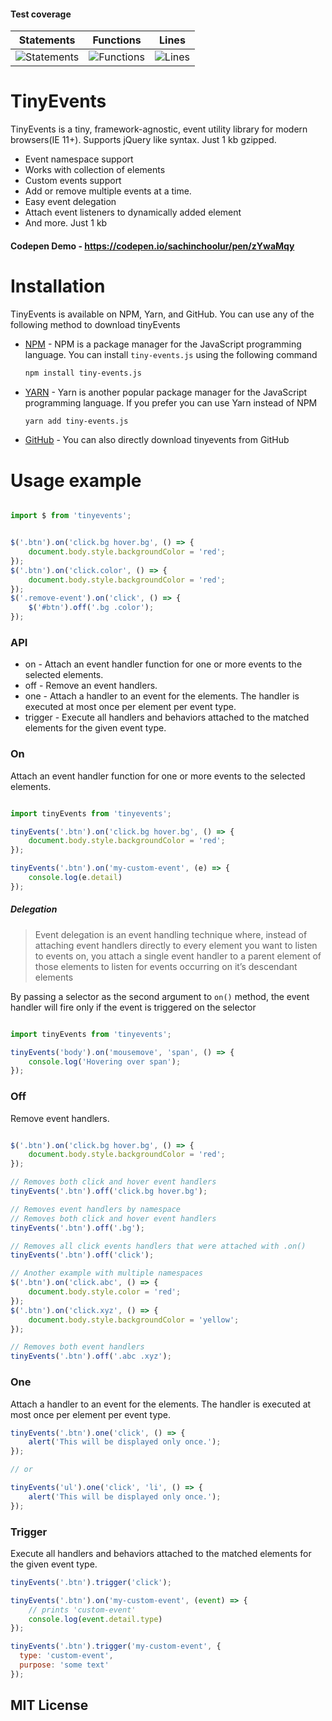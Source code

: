 #### Test coverage

| Statements                                                                      | Functions                                                                   | Lines                                                               |
| ------------------------------------------------------------------------------- | --------------------------------------------------------------------------- | ------------------------------------------------------------------- |
| ![Statements](https://img.shields.io/badge/statements-100%25-brightgreen.svg) | ![Functions](https://img.shields.io/badge/functions-100%25-brightgreen.svg) | ![Lines](https://img.shields.io/badge/lines-100%25-brightgreen.svg) |



# TinyEvents

TinyEvents is a tiny, framework-agnostic, event utility library for modern browsers(IE 11+). Supports jQuery like syntax. Just 1 kb gzipped.

- Event namespace support
- Works with collection of elements
- Custom events support
- Add or remove multiple events at a time.
- Easy event delegation
- Attach event listeners to dynamically added element
- And more. Just 1 kb

#### Codepen Demo - https://codepen.io/sachinchoolur/pen/zYwaMqy


# Installation

TinyEvents is available on NPM, Yarn, and GitHub. You can use any of the following method to download tinyEvents

-   [NPM](https://www.npmjs.com/) - NPM is a package manager for the JavaScript
    programming language. You can install `tiny-events.js` using the following
    command

    ```sh
    npm install tiny-events.js
    ```

-   [YARN](https://yarnpkg.com/) - Yarn is another popular package manager for
    the JavaScript programming language. If you prefer you can use Yarn instead
    of NPM

    ```sh
    yarn add tiny-events.js
    ```

-   [GitHub](https://github.com/sachinchoolur/tinyevents/archive/master.zip) -
    You can also directly download tinyevents from GitHub


# Usage example

```js

import $ from 'tinyevents';


$('.btn').on('click.bg hover.bg', () => {
    document.body.style.backgroundColor = 'red';
});
$('.btn').on('click.color', () => {
    document.body.style.backgroundColor = 'red';
});
$('.remove-event').on('click', () => {
    $('#btn').off('.bg .color');
});

```

### API
- on - Attach an event handler function for one or more events to the selected elements.
- off - Remove an event handlers.
- one - Attach a handler to an event for the elements. The handler is executed at most once per element per event type.
- trigger - Execute all handlers and behaviors attached to the matched elements for the given event type.


### On
Attach an event handler function for one or more events to the selected elements.

```js

import tinyEvents from 'tinyevents';

tinyEvents('.btn').on('click.bg hover.bg', () => {
    document.body.style.backgroundColor = 'red';
});

tinyEvents('.btn').on('my-custom-event', (e) => {
    console.log(e.detail)
});
```
##### Delegation

> Event delegation is an event handling technique where, instead of attaching event handlers directly to every element you want to listen to events on, you attach a single event handler to a parent element of those elements to listen for events occurring on it’s descendant elements

By passing a selector as the second argument to `on()` method, the event handler will fire only if the event is triggered on the selector

```js

import tinyEvents from 'tinyevents';

tinyEvents('body').on('mousemove', 'span', () => {
    console.log('Hovering over span');
});


```

### Off
Remove event handlers.

```js

$('.btn').on('click.bg hover.bg', () => {
    document.body.style.backgroundColor = 'red';
});

// Removes both click and hover event handlers
tinyEvents('.btn').off('click.bg hover.bg');

// Removes event handlers by namespace
// Removes both click and hover event handlers
tinyEvents('.btn').off('.bg');

// Removes all click events handlers that were attached with .on()
tinyEvents('.btn').off('click');

// Another example with multiple namespaces
$('.btn').on('click.abc', () => {
    document.body.style.color = 'red';
});
$('.btn').on('click.xyz', () => {
    document.body.style.backgroundColor = 'yellow';
});

// Removes both event handlers
tinyEvents('.btn').off('.abc .xyz');

```

### One

Attach a handler to an event for the elements. The handler is executed at most once per element per event type.

```js
tinyEvents('.btn').one('click', () => {
    alert('This will be displayed only once.');
});

// or

tinyEvents('ul').one('click', 'li', () => {
    alert('This will be displayed only once.');
});
```


### Trigger
Execute all handlers and behaviors attached to the matched elements for the given event type.

```js
tinyEvents('.btn').trigger('click');

tinyEvents('.btn').on('my-custom-event', (event) => {
    // prints 'custom-event'
    console.log(event.detail.type)
});

tinyEvents('.btn').trigger('my-custom-event', {
  type: 'custom-event',
  purpose: 'some text'
});
```

## MIT License
